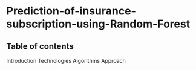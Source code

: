 # Prediction-of-insurance-subscription-using-Random-Forest
## Table of contents
Introduction
Technologies
Algorithms
Approach
